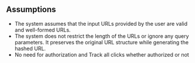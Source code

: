 ## Assumptions

- The system assumes that the input URLs provided by the user are valid and well-formed URLs.
- The system does not restrict the length of the URLs or ignore any query parameters. It preserves the original URL structure while generating the hashed URL.
- No need for authorization and Track all clicks whether authorized or not